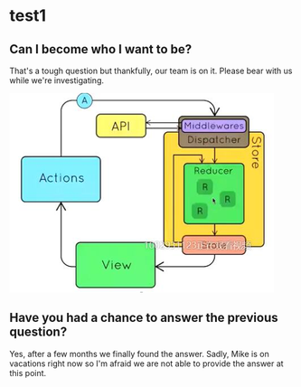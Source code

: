 # test1

## Can I become who I want to be?

That's a tough question but thankfully, our team is on it. Please bear with us while we're investigating.

![](../../../.gitbook/assets/reducer.jpg)

## Have you had a chance to answer the previous question?

Yes, after a few months we finally found the answer. Sadly, Mike is on vacations right now so I'm afraid we are not able to provide the answer at this point.



